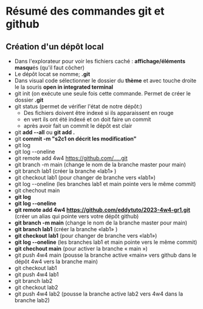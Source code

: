 # Résumé des commandes git et github
## Création d'un dépôt local
- Dans l'explorateur pour voir les fichiers caché : **affichage/éléments masqu**és (qu'il faut côcher)
- Le dépôt locat se nomme; **.git**
- Dans visual code sélectionner le dossier du **thème** et avec touche droite le la souris **open in integrated terminal**
- git init (on exécute une seule fois cette commande. Permet de créer le dossier **.git**
- git status (permet de vérifier l'état de notre dépôt:)
    - Des fichiers doivent être indexé si ils apparaissent en rouge
    - en vert ils ont été indexé et on doit faire un commit
     - après avoir fait un commit le dépôt est clair
 - git **add --all** ou **git add  .**
 - git **commit -m "s2c1 on décrit les modification"**
 - git log
 - git log --oneline
 - git remote add 4w4 https://github.com/.....git
 - git branch -m main  (change le nom de la branche master pour main)
 - git branch lab1 (créer la branche «lab1» )
 - git checkout lab1 (pour changer de branche vers «lab1»)
 - git log --oneline (les branches lab1 et main pointe vers le même commit)
 - git chechout main
 - **git log**
 - **git log --oneline**
 - **git remote add 4w4 https://github.com/eddytuto/2023-4w4-gr1.git** (créer un alias qui pointe vers votre dépôt github)
 - **git branch -m main**  (change le nom de la branche master pour main)
 - **git branch lab1** (créer la branche «lab1» )
 - **git checkout lab1** (pour changer de branche vers «lab1»)
 - **git log --oneline** (les branches lab1 et main pointe vers le même commit)
 - **git chechout main** (pour activer la branche « main »)
 - git push 4w4 main (pousse la branche active «main» vers github dans le dépôt 4w4 vers la branche main)
 - git checkout lab1
 - git push 4w4 lab1
- git branch lab2
- git checkout lab2
- git push 4w4 lab2 (pousse la branche active lab2 vers 4w4 dans la branche lab2)